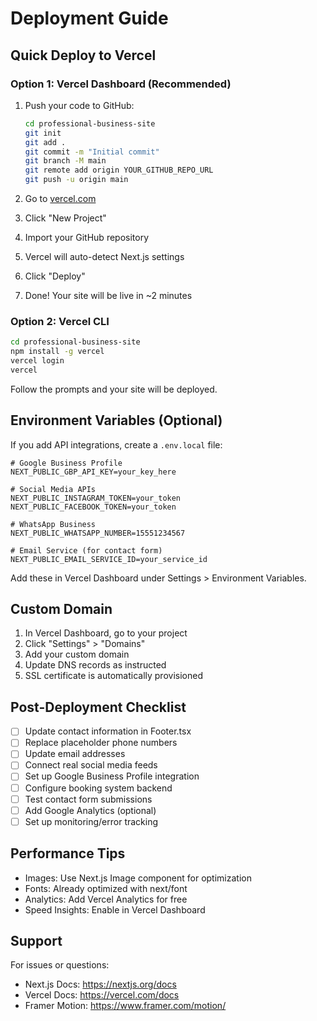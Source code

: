 # Deployment Guide

## Quick Deploy to Vercel

### Option 1: Vercel Dashboard (Recommended)

1. Push your code to GitHub:
   ```bash
   cd professional-business-site
   git init
   git add .
   git commit -m "Initial commit"
   git branch -M main
   git remote add origin YOUR_GITHUB_REPO_URL
   git push -u origin main
   ```

2. Go to [vercel.com](https://vercel.com)
3. Click "New Project"
4. Import your GitHub repository
5. Vercel will auto-detect Next.js settings
6. Click "Deploy"
7. Done! Your site will be live in ~2 minutes

### Option 2: Vercel CLI

```bash
cd professional-business-site
npm install -g vercel
vercel login
vercel
```

Follow the prompts and your site will be deployed.

## Environment Variables (Optional)

If you add API integrations, create a `.env.local` file:

```env
# Google Business Profile
NEXT_PUBLIC_GBP_API_KEY=your_key_here

# Social Media APIs
NEXT_PUBLIC_INSTAGRAM_TOKEN=your_token
NEXT_PUBLIC_FACEBOOK_TOKEN=your_token

# WhatsApp Business
NEXT_PUBLIC_WHATSAPP_NUMBER=15551234567

# Email Service (for contact form)
NEXT_PUBLIC_EMAIL_SERVICE_ID=your_service_id
```

Add these in Vercel Dashboard under Settings > Environment Variables.

## Custom Domain

1. In Vercel Dashboard, go to your project
2. Click "Settings" > "Domains"
3. Add your custom domain
4. Update DNS records as instructed
5. SSL certificate is automatically provisioned

## Post-Deployment Checklist

- [ ] Update contact information in Footer.tsx
- [ ] Replace placeholder phone numbers
- [ ] Update email addresses
- [ ] Connect real social media feeds
- [ ] Set up Google Business Profile integration
- [ ] Configure booking system backend
- [ ] Test contact form submissions
- [ ] Add Google Analytics (optional)
- [ ] Set up monitoring/error tracking

## Performance Tips

- Images: Use Next.js Image component for optimization
- Fonts: Already optimized with next/font
- Analytics: Add Vercel Analytics for free
- Speed Insights: Enable in Vercel Dashboard

## Support

For issues or questions:
- Next.js Docs: https://nextjs.org/docs
- Vercel Docs: https://vercel.com/docs
- Framer Motion: https://www.framer.com/motion/
